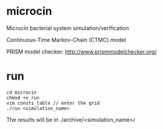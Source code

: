 microcin
========

Microcin bacterial system simulation/verification

Continuous-Time Markov-Chain (CTMC) model

PRISM model checker: http://www.prismmodelchecker.org/

run
===
    cd microcin
    chmod +x run
    vim consts_table // enter the grid
    ./run <simulation_name>
   
The results will be in ./archive/<simulation_name>/
